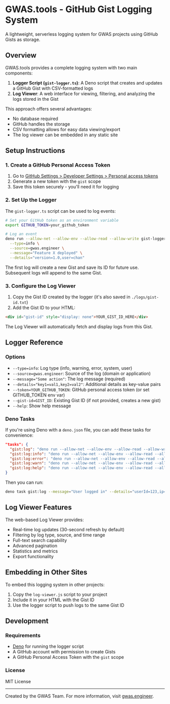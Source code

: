 # GWAS.tools - GitHub Gist Logging System

A lightweight, serverless logging system for GWAS projects using GitHub Gists as
storage.

## Overview

GWAS.tools provides a complete logging system with two main components:

1. **Logger Script (`gist-logger.ts`)**: A Deno script that creates and updates
   a GitHub Gist with CSV-formatted logs
2. **Log Viewer**: A web interface for viewing, filtering, and analyzing the
   logs stored in the Gist

This approach offers several advantages:

- No database required
- GitHub handles the storage
- CSV formatting allows for easy data viewing/export
- The log viewer can be embedded in any static site

## Setup Instructions

### 1. Create a GitHub Personal Access Token

1. Go to
   [GitHub Settings > Developer Settings > Personal access tokens](https://github.com/settings/tokens)
2. Generate a new token with the `gist` scope
3. Save this token securely - you'll need it for logging

### 2. Set Up the Logger

The `gist-logger.ts` script can be used to log events:

```bash
# Set your GitHub token as an environment variable
export GITHUB_TOKEN=your_github_token

# Log an event
deno run --allow-net --allow-env --allow-read --allow-write gist-logger.ts \
  --type=info \
  --source=gwas.engineer \
  --message="Feature X deployed" \
  --details="version=1.0,user=chan"
```

The first log will create a new Gist and save its ID for future use. Subsequent
logs will append to the same Gist.

### 3. Configure the Log Viewer

1. Copy the Gist ID created by the logger (it's also saved in
   `./logs/gist-id.txt`)
2. Add the Gist ID to your HTML:

```html
<div id="gist-id" style="display: none">YOUR_GIST_ID_HERE</div>
```

The Log Viewer will automatically fetch and display logs from this Gist.

## Logger Reference

### Options

- `--type=info`: Log type (info, warning, error, system, user)
- `--source=gwas.engineer`: Source of the log (domain or application)
- `--message="Some action"`: The log message (required)
- `--details="key1=val1,key2=val2"`: Additional details as key-value pairs
- `--token=YOUR_GITHUB_TOKEN`: GitHub personal access token (or set GITHUB_TOKEN
  env var)
- `--gist-id=GIST_ID`: Existing Gist ID (if not provided, creates a new gist)
- `--help`: Show help message

### Deno Tasks

If you're using Deno with a `deno.json` file, you can add these tasks for
convenience:

```json
"tasks": {
  "gist:log": "deno run --allow-net --allow-env --allow-read --allow-write utils/gist-logger.ts",
  "gist:log:info": "deno run --allow-net --allow-env --allow-read --allow-write utils/gist-logger.ts --type=info",
  "gist:log:error": "deno run --allow-net --allow-env --allow-read --allow-write utils/gist-logger.ts --type=error",
  "gist:log:warn": "deno run --allow-net --allow-env --allow-read --allow-write utils/gist-logger.ts --type=warning",
  "gist:log:help": "deno run --allow-net --allow-env --allow-read --allow-write utils/gist-logger.ts --help"
}
```

Then you can run:

```bash
deno task gist:log --message="User logged in" --details="userId=123,ip=192.168.1.1"
```

## Log Viewer Features

The web-based Log Viewer provides:

- Real-time log updates (30-second refresh by default)
- Filtering by log type, source, and time range
- Full-text search capability
- Advanced pagination
- Statistics and metrics
- Export functionality

## Embedding in Other Sites

To embed this logging system in other projects:

1. Copy the `log-viewer.js` script to your project
2. Include it in your HTML with the Gist ID
3. Use the logger script to push logs to the same Gist ID

## Development

### Requirements

- [Deno](https://deno.land/) for running the logger script
- A GitHub account with permission to create Gists
- A GitHub Personal Access Token with the `gist` scope

### License

MIT License

---

Created by the GWAS Team. For more information, visit
[gwas.engineer](https://gwas.engineer).
